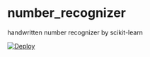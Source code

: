 # number_recognizer
handwritten number recognizer by scikit-learn

[![Deploy](https://www.herokucdn.com/deploy/button.png)](https://heroku.com/deploy?template=https://github.com/icoxfog417/number_recognizer)
